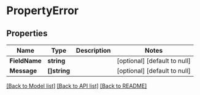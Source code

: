 # PropertyError

## Properties
Name | Type | Description | Notes
------------ | ------------- | ------------- | -------------
**FieldName** | **string** |  | [optional] [default to null]
**Message** | **[]string** |  | [optional] [default to null]

[[Back to Model list]](../README.md#documentation-for-models) [[Back to API list]](../README.md#documentation-for-api-endpoints) [[Back to README]](../README.md)


